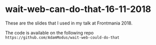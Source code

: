 # wait-web-can-do-that-16-11-2018

These are the slides that I used in my talk at Frontmania 2018.

The code is available on the following repo `https://github.com/AdamModus/wait-web-could-do-that`
